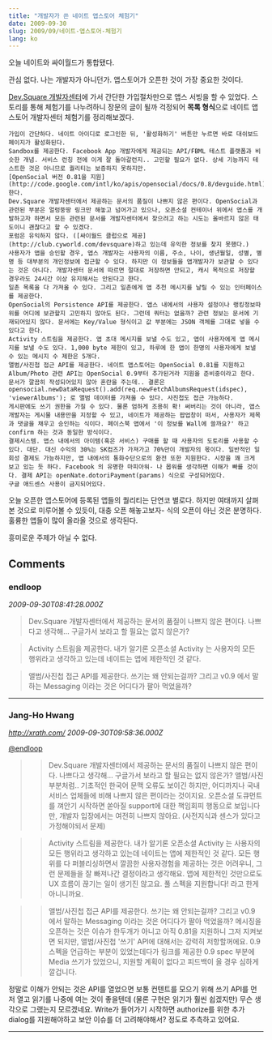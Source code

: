 ```yaml
---
title: "개발자가 쓴 네이트 앱스토어 체험기"
date: 2009-09-30
slug: 2009/09/네이트-앱스토어-체험기
lang: ko
---
```


오늘 네이트와 싸이월드가 통합됐다.

관심 없다. 나는 개발자가 아니던가. 앱스토어가 오픈한 것이 가장 중요한 것이다.

[Dev.Square 개발자센터](http://devsquare.nate.com/)에 가서 간단한 가입절차만으로 앱스 서빙을 할 수 있었다. 스토리를 통해 체험기를 나누려하니 장문의 글이 될까 걱정되어 **목록 형식**으로 네이트 앱스토어 개발자센터 체험기를 정리해보겠다.

	가입이 간단하다. 네이트 아이디로 로그인한 뒤, '활성화하기' 버튼만 누르면 바로 대쉬보드 페이지가 활성화된다.
	Sandbox를 제공한다. Facebook App 개발자에게 제공되는 API/FBML 테스트 플랫폼과 비슷한 개념. 서비스 런칭 전에 이게 잘 돌아갈런지.. 고민할 필요가 없다. 상세 기능까지 테스트한 것은 아니므로 퀄리티는 보증하지 못하지만.
	[OpenSocial 버전 0.81을 지원](http://code.google.com/intl/ko/apis/opensocial/docs/0.8/devguide.html)한다.
	Dev.Square 개발자센터에서 제공하는 문서의 품질이 나쁘지 않은 편이다. OpenSocial과 관련된 부분은 얼렁뚱땅 링크만 해놓고 넘어가고 있으나, 오픈소셜 컨테이너 위에서 앱스를 개발하고자 하면서 모든 관련된 문서를 개발자센터에서 찾으려고 하는 시도는 올바르지 않은 태도이니 괜찮다고 할 수 있겠다.
	포럼은 유익하지 않다. ([싸이월드 클럽으로 제공](http://club.cyworld.com/devsquare)하고 있는데 유익한 정보를 찾지 못했다.)
	사용자가 앱을 승인할 경우, 앱스 개발자는 사용자의 이름, 주소, 나이, 생년월일, 성별, 별명 등 대부분의 개인정보에 접근할 수 있다. 하지만 이 정보들을 앱개발자가 보관할 수 있다는 것은 아니다. 개발자센터 문서에 따르면 절대로 저장하면 안되고, 캐시 목적으로 저장할 경우라도 24시간 이상 유지해서는 안된다고 한다.
	일촌 목록을 다 가져올 수 있다. 그리고 일촌에게 앱 추천 메시지를 날릴 수 있는 인터페이스를 제공한다.
	OpenSocial의 Persistence API를 제공한다. 앱스 내에서의 사용자 설정이나 랭킹정보따위를 어디에 보관할지 고민하지 않아도 된다. 그런데 쿼터는 없을까? 관련 정보는 문서에 기재되어있지 않다. 문서에는 Key/Value 형식이고 값 부분에는 JSON 객체를 그대로 넣을 수 있다고 한다.
	Activity 스트림을 제공한다. 앱 초대 메시지를 보낼 수도 있고, 앱이 사용자에게 앱 메시지를 보낼 수도 있다. 1,000 byte 제한이 있고, 하루에 한 앱이 한명의 사용자에게 보낼 수 있는 메시지 수 제한은 5개다.
	앨범/사진첩 접근 API를 제공한다. 네이트 앱스토어는 OpenSocial 0.81를 지원하고 Album/Photo 관련 API는 OpenSocial 0.9부터 추가된거라 지원을 준비중이라고 한다. 문서가 깔끔히 작성되어있지 않아 혼란을 주는데.. 결론은 opensocial.newDataRequest().add(req.newFetchAlbumsRequest(idspec), 'viewerAlbums'); 로 앨범 데이터를 가져올 수 있다. 사진첩도 접근 가능하다.
	게시판에도 쓰기 권한을 가질 수 있다. 물론 엄하게 조용히 확! 써버리는 것이 아니라, 앱스 개발자는 게시물 내용만을 지정할 수 있고, 네이트가 제공하는 팝업창이 떠서, 사용자가 제목과 댓글을 채우고 승인하는 식이다. 페이스북 앱에서 '이 정보를 Wall에 쓸까요?' 하고 confirm 하는 것과 동일한 방식이다.
	결제시스템. 앱스 내에서의 아이템(혹은 서비스) 구매를 할 때 사용자의 도토리를 사용할 수 있다. 대단. 대신 수익의 30%는 SK컴즈가 가져가고 70%만이 개발자의 몫이다. 일반적인 일회성 결제도 가능하지만, 앱 내에서의 통화수단으로의 환전 또한 지원한다. 시장을 꽤 크게 보고 있는 듯 하다. Facebook 의 유명한 마피아워- 나 몹워를 생각하면 이해가 빠를 것이다. 결제 API는 openNate.dotoriPayment(params) 식으로 구성되어있다.
	구글 애드센스 사용이 금지되어있다.

오늘 오픈한 앱스토어에 등록된 앱들의 퀄리티는 단연코 별로다. 하지만 여태까지 살펴본 것으로 미루어볼 수 있듯이, 대충 오픈 해놓고보자- 식의 오픈이 아닌 것은 분명하다. 훌륭한 앱들이 많이 올라올 것으로 생각된다.

흥미로운 주제가 아닐 수 없다.

## Comments

### endloop
*2009-09-30T08:41:28.000Z*

> Dev.Square 개발자센터에서 제공하는 문서의 품질이 나쁘지 않은 편이다.
나쁘다고 생각해... 구글가서 보라고 할 필요는 없지 않은가?

> Activity 스트림을 제공한다.
내가 알기론 오픈소셜 Activity 는 사용자의 모든 행위라고 생각하고 있는데 네이트는 앱에 제한적인 것 같다.

> 앨범/사진첩 접근 API를 제공한다.
쓰기는 왜 안되는걸까? 그리고 v0.9 에서 말하는 Messaging 이라는 것은 어디다가 팔아 먹었을까?

---

### Jang-Ho Hwang
*http://xrath.com/*
*2009-09-30T09:58:36.000Z*

[@endloop ](#comment-3184) 
> > Dev.Square 개발자센터에서 제공하는 문서의 품질이 나쁘지 않은 편이다.
> 나쁘다고 생각해… 구글가서 보라고 할 필요는 없지 않은가?
앨범/사진 부분처럼.. 기초적인 한국어 문맥 오류도 보이긴 하지만, 어디까지나 국내 서비스 업체들에 비해 나쁘지 않은 편이라는 것이지요. 오픈소셜 도큐먼트를 껴안기 시작하면 쏟아질 support에 대한 책임회피 행동으로 보입니다만, 개발자 입장에서는 여전히 나쁘지 않아요. (사전지식과 센스가 있다고 가정해야되서 문제)

> > Activity 스트림을 제공한다.
> 내가 알기론 오픈소셜 Activity 는 사용자의 모든 행위라고 생각하고 있는데 네이트는 앱에 제한적인 것 같다.
모든 행위를 다 퍼블리싱하면서 깔끔한 사용자경험을 제공하는 것은 어려우니, 그런 문제들을 잘 빠져나간 결정이라고 생각해요. 앱에 제한적인 것만으로도 UX 흐름이 끊기는 일이 생기진 않고요. 풀 스펙을 지원합니다! 라고 한게 아니니까요.

> > 앨범/사진첩 접근 API를 제공한다.
> 쓰기는 왜 안되는걸까? 그리고 v0.9 에서 말하는 Messaging 이라는 것은 어디다가 팔아 먹었을까?
메시징을 오픈하는 것은 이슈가 한두개가 아니고 아직 0.81을 지원하니 그저 지켜보면 되지만, 
앨범/사진첩 '쓰기' API에 대해서는 강력히 저항할꺼에요. 0.9 스펙을 언급하는 부분이 있었는데다가 링크를 제공한 0.9 spec 부분에 Media 쓰기가 있었으니, 지원할 계획이 없다고 피드백이 올 경우 심하게 깔겁니다.

정말로 이해가 안되는 것은 API를 열었으면 보통 컨텐트를 모으기 위해 쓰기 API를 먼저 열고 읽기를 나중에 여는 것이 좋을텐데 (물론 구현은 읽기가 훨씬 쉽겠지만) 무슨 생각으로 그랬는지 모르겠네요.
Write가 들어가기 시작하면 authorize를 위한 추가 dialog를 지원해야하고 보안 이슈를 더 고려해야해서? 정도로 추측하고 있어요.

---

